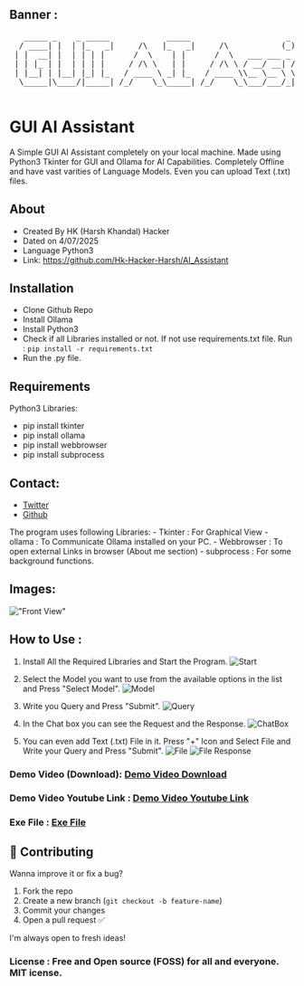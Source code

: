 ## Banner :
<pre>
   _____ _    _ _____            _____                    _     _              _   
  / ____| |  | |_   _|     /\   |_   _|     /\           (_)   | |            | |  
 | |  __| |  | | | |      /  \    | |      /  \   ___ ___ _ ___| |_ __ _ _ __ | |_ 
 | | |_ | |  | | | |     / /\ \   | |     / /\ \ / __/ __| / __| __/ _` | '_ \| __|
 | |__| | |__| |_| |_   / ____ \ _| |_   / ____ \\__ \__ \ \__ \ || (_| | | | | |_ 
  \_____|\____/|_____| /_/    \_\_____| /_/    \_\___/___/_|___/\__\__,_|_| |_|\__|
                                                                                   
</pre>



# GUI AI Assistant
A Simple GUI AI Assistant completely on your local machine. Made using Python3 Tkinter for GUI and Ollama for AI Capabilities. Completely Offline and have vast varities of Language Models. Even you can upload Text (.txt) files.

## About
* Created By HK (Harsh Khandal) Hacker
* Dated on 4/07/2025
* Language Python3
* Link: https://github.com/Hk-Hacker-Harsh/AI_Assistant

## Installation
* Clone Github Repo
* Install Ollama
* Install Python3
* Check if all Libraries installed or not. If not use requirements.txt file.
Run : ```pip install -r requirements.txt```
* Run the .py file.

## Requirements
Python3
Libraries:
 * pip install tkinter
 * pip install ollama
 * pip install webbrowser
 * pip install subprocess

## Contact:
* [Twitter](https://x.com/Hk__Hacker)
* [Github](https://github.com/Hk-Hacker-Harsh)

The program uses following Libraries:
    - Tkinter : For Graphical View
    - ollama : To Communicate Ollama installed on your PC.
    - Webbrowser : To open external Links in browser (About me section)
    - subprocess : For some background functions.

## Images:
!["Front View"](/Images/Front.png)

## How to Use :
1. Install All the Required Libraries and Start the Program.
![Start](/Images/1.png)

2. Select the Model you want to use from the available options in the list and Press "Select Model".
![Model](/Images/2.png)

3. Write you Query and Press "Submit".
![Query](/Images/3.png)

4. In the Chat box you can see the Request and the Response. 
![ChatBox](/Images/4.png)

5. You can even add Text (.txt) File in it. Press "+" Icon and Select File and Write your Query and Press "Submit".
![File](/Images/5.png) 
![File Response](/Images/6.png)


### Demo Video (Download): [Demo Video Download](/Demo/Demo.mp4)
### Demo Video Youtube Link : [Demo Video Youtube Link](https://youtu.be/P9T-emqfSCI)
### Exe File : [Exe File](/Demo/Gui_Ai_Assistant.exe)

## 🤝 Contributing

Wanna improve it or fix a bug?

1. Fork the repo
2. Create a new branch (`git checkout -b feature-name`)
3. Commit your changes
4. Open a pull request ✅

I'm always open to fresh ideas!

### License : Free and Open source (FOSS) for all and everyone. MIT icense.